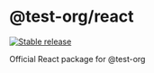 # @test-org/react

[![Stable release](https://img.shields.io/npm/v/@test-org/react.svg)](https://npm.im/@test-org/react)

Official React package for @test-org
